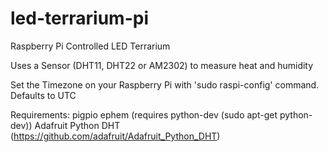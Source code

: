 # led-terrarium-pi
Raspberry Pi Controlled LED Terrarium

Uses a Sensor (DHT11, DHT22 or AM2302) to measure heat and humidity


Set the Timezone on your Raspberry Pi with 'sudo raspi-config' command. Defaults to UTC

Requirements:
pigpio
ephem (requires python-dev (sudo apt-get python-dev))
Adafruit Python DHT (https://github.com/adafruit/Adafruit_Python_DHT)
  
